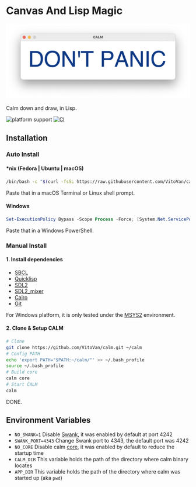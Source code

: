 # Canvas And Lisp Magic

![dont-panic](./dont-panic.png)

Calm down and draw, in Lisp.

![platform support](https://img.shields.io/badge/Platform-Linux%20%7C%20macOS%20%7C%20Windows-blue.svg) [![CI](https://github.com/VitoVan/calm/actions/workflows/main.yml/badge.svg)](https://github.com/VitoVan/calm/actions/workflows/main.yml)

## Installation

### Auto Install

#### *nix (Fedora | Ubuntu | macOS)

```bash
/bin/bash -c "$(curl -fsSL https://raw.githubusercontent.com/VitoVan/calm/main/installer/install.sh)"
```

Paste that in a macOS Terminal or Linux shell prompt.

#### Windows

```powershell
Set-ExecutionPolicy Bypass -Scope Process -Force; [System.Net.ServicePointManager]::SecurityProtocol = [System.Net.ServicePointManager]::SecurityProtocol -bor 3072; iex ((New-Object System.Net.WebClient).DownloadString('https://raw.githubusercontent.com/VitoVan/calm/main/installer/install.ps1'))
```

Paste that in a Windows PowerShell.

### Manual Install

#### 1. Install dependencies

- [SBCL](https://www.sbcl.org)
- [Quicklisp](https://quicklisp.org)
- [SDL2](https://www.libsdl.org)
- [SDL2_mixer](https://www.libsdl.org/projects/mixer)
- [Cairo](https://www.cairographics.org)
- [Git](https://git-scm.com)

For Windows platform, it is only tested under the [MSYS2](https://www.msys2.org) environment.

#### 2. Clone & Setup CALM

```bash
# Clone
git clone https://github.com/VitoVan/calm.git ~/calm
# Config PATH
echo 'export PATH="$PATH:~/calm/"' >> ~/.bash_profile
source ~/.bash_profile
# Build core
calm core
# Start CALM
calm
```

DONE.

## Environment Variables

- `NO_SWANK=1`
  Disable [Swank](https://www.cliki.net/SWANK), it was enabled by default at port 4242
- `SWANK_PORT=4343`
  Change Swank port to 4343, the default port was 4242
- `NO_CORE`
  Disable calm [core](https://www.sbcl.org/manual/#Saving-a-Core-Image), it was enabled by default to reduce the startup time
- `CALM_DIR`
  This variable holds the path of the directory where calm binary locates
- `APP_DIR`
  This variable holds the path of the directory where calm was started up (aka `pwd`)

